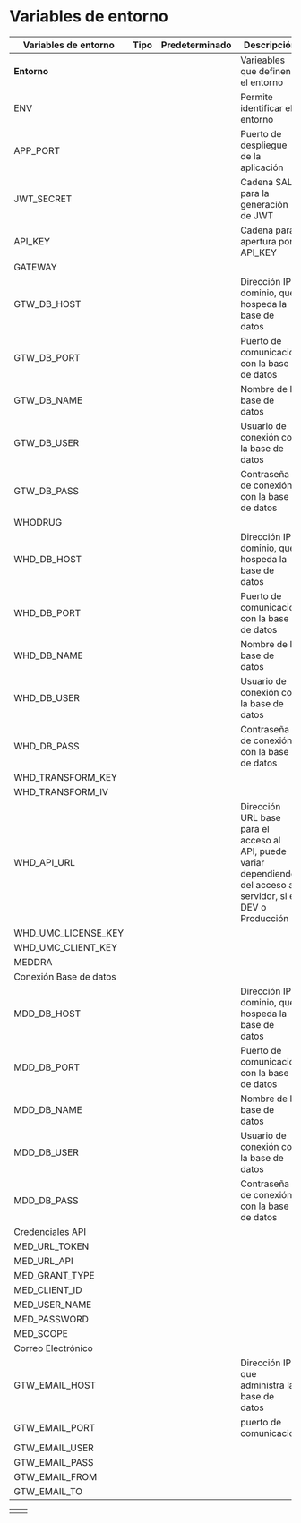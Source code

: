 # Variables de entorno

| Variables de entorno   | Tipo | Predeterminado | Descripción                                                                                                       |
| ---------------------- | ---- | -------------- | ----------------------------------------------------------------------------------------------------------------- |
| **Entorno**            |      |                | Varieables que definen el entorno                                                                                 |
| ENV                    |      |                | Permite identificar el entorno                                                                                    |
| APP_PORT               |      |                | Puerto de despliegue de la aplicación                                                                             |
| JWT_SECRET             |      |                | Cadena SALT para la generación de JWT                                                                             |
| API_KEY                |      |                | Cadena para apertura por API_KEY                                                                                  |
| GATEWAY                |      |                |                                                                                                                   |
| GTW_DB_HOST            |      |                | Dirección IP, dominio, que hospeda la base de datos                                                               |
| GTW_DB_PORT            |      |                | Puerto de comunicación con la base de datos                                                                       |
| GTW_DB_NAME            |      |                | Nombre de la base de datos                                                                                        |
| GTW_DB_USER            |      |                | Usuario de conexión con la base de datos                                                                          |
| GTW_DB_PASS            |      |                | Contraseña de conexión con la base de datos                                                                       |
| WHODRUG                |      |                |                                                                                                                   |
| WHD_DB_HOST            |      |                | Dirección IP, dominio, que hospeda la base de datos                                                               |
| WHD_DB_PORT            |      |                | Puerto de comunicación con la base de datos                                                                       |
| WHD_DB_NAME            |      |                | Nombre de la base de datos                                                                                        |
| WHD_DB_USER            |      |                | Usuario de conexión con la base de datos                                                                          |
| WHD_DB_PASS            |      |                | Contraseña de conexión con la base de datos                                                                       |
| WHD_TRANSFORM_KEY      |      |                |                                                                                                                   |
| WHD_TRANSFORM_IV       |      |                |                                                                                                                   |
| WHD_API_URL            |      |                | Dirección URL base para el acceso al API, puede variar dependiendo del acceso al servidor, si es DEV o Producción |
| WHD_UMC_LICENSE_KEY    |      |                |                                                                                                                   |
| WHD_UMC_CLIENT_KEY     |      |                |                                                                                                                   |
| MEDDRA                 |      |                |                                                                                                                   |
| Conexión Base de datos |      |                |                                                                                                                   |
| MDD_DB_HOST            |      |                | Dirección IP, dominio, que hospeda la base de datos                                                               |
| MDD_DB_PORT            |      |                | Puerto de comunicación con la base de datos                                                                       |
| MDD_DB_NAME            |      |                | Nombre de la base de datos                                                                                        |
| MDD_DB_USER            |      |                | Usuario de conexión con la base de datos                                                                          |
| MDD_DB_PASS            |      |                | Contraseña de conexión con la base de datos                                                                       |
| Credenciales API       |      |                |                                                                                                                   |
| MED_URL_TOKEN          |      |                |                                                                                                                   |
| MED_URL_API            |      |                |                                                                                                                   |
| MED_GRANT_TYPE         |      |                |                                                                                                                   |
| MED_CLIENT_ID          |      |                |                                                                                                                   |
| MED_USER_NAME          |      |                |                                                                                                                   |
| MED_PASSWORD           |      |                |                                                                                                                   |
| MED_SCOPE              |      |                |                                                                                                                   |
| Correo Electrónico     |      |                |                                                                                                                   |
| GTW_EMAIL_HOST         |      |                | Dirección IP que administra la base de datos                                                                      |
| GTW_EMAIL_PORT         |      |                | puerto de comunicación                                                                                            |
| GTW_EMAIL_USER         |      |                |                                                                                                                   |
| GTW_EMAIL_PASS         |      |                |                                                                                                                   |
| GTW_EMAIL_FROM         |      |                |                                                                                                                   |
| GTW_EMAIL_TO           |      |                |                                                                                                                   |


|     |     |
| --- | --- |
|     |     |
